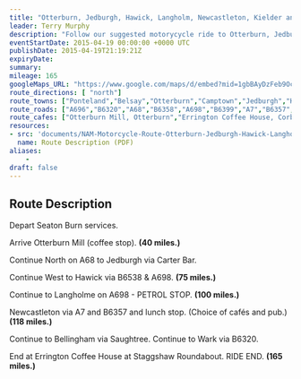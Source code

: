 ```yaml
---
title: "Otterburn, Jedburgh, Hawick, Langholm, Newcastleton, Kielder and Bellingham"
leader: Terry Murphy
description: "Follow our suggested motorycycle ride to Otterburn, Jedburgh, Hawick, Langholm, Newcastleton, Kielder and Bellingham."
eventStartDate: 2015-04-19 00:00:00 +0000 UTC
publishDate: 2015-04-19T21:19:21Z
expiryDate:
summary:
mileage: 165
googleMaps_URL: "https://www.google.com/maps/d/embed?mid=1gbBAyDzFeb9OcA4l1wDfG0YQE3uljgOX"
route_directions: [ "north"]
route_towns: ["Ponteland","Belsay","Otterburn","Camptown","Jedburgh","Hawick","Langholm","Newcastleton","Saughtree","Kielder","Bellingham","Wark","Nunwick","Chollerford"]
route_roads: ["A696","B6320","A68","B6358","A698","B6399","A7","B6357","B6318"]
route_cafes: ["Otterburn Mill, Otterburn","Errington Coffee House, Corbridge"]
resources:
- src: 'documents/NAM-Motorcycle-Route-Otterburn-Jedburgh-Hawick-Langholm-Newcastleton-Kielder-Bellingham.pdf'
  name: Route Description (PDF)
aliases:
    - 
draft: false
---
```


## Route Description

Depart Seaton Burn services.

Arrive Otterburn Mill (coffee stop). **(40 miles.)**

Continue North on A68 to Jedburgh via Carter Bar.

Continue West to Hawick via B6538 & A698. **(75 miles.)**

Continue to Langholme on A698 - PETROL STOP. **(100 miles.)**

Newcastleton via A7 and B6357 and lunch stop. (Choice of cafés and pub.) **(118 miles.)**

Continue to Bellingham via Saughtree. Continue to Wark via B6320.

End at Errington Coffee House at Staggshaw Roundabout. RIDE END. **(165 miles.)**